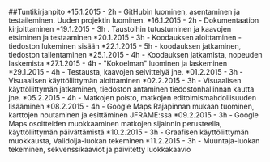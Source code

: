 ﻿##Tuntikirjanpito
*15.1.2015 - 2h - GitHubin luominen, asentaminen ja testaileminen. Uuden projektin luominen.
*16.1.2015 - 2h - Dokumentaation kirjoittaminen
*19.1.2015 - 3h . Taustoihin tutustuminen ja kaavojen etsiminen ja testaaminen
*20.1.2015 - 3h - Koodauksen aloittaminen - tiedoston lukeminen sisään
*22.1.2015 - 5h - koodauksen jatkaminen, tiedoston tallentaminen
*25.1.2015 - 4h - Koodauksen jatkamista, nopeuden laskemista
*27.1.2015 - 4h - "Kokoelman" luominen ja laskeminen
*29.1.2015 - 4h - Testausta, kaavojen selvittelyä jne.
*01.2.2015 - 3h - Visuaalisen käyttöliittymän aloittaminen
*02.2.2015 - 3h - Visuaalisen käyttöliittymän jatkaminen, tiedoston antaminen tiedostonhallinnan kautta jne.
*05.2.2015 - 4h - Matkojen poisto,  matkojen editoimismahdollisuuden lisääminen
*08.2.2015 - 4h - Google Maps Rajapinnan mukaan tuominen, karttojen noutaminen ja esittäminen JFRAME:ssa
*09.2.2015 - 3h - Google Maps osoitteiden muokkaaminen matkojen sijainnin perusteella, käyttöliittymän päivättämistä
*10.2.2015 - 3h - Graafisen käyttöliittymän muokkausta, Validoija-luokan tekeminen
*11.2.2015 - 3h - Muuntaja-luokan tekeminen, sekvenssikaaviot ja päivitetty luokkakaavio

